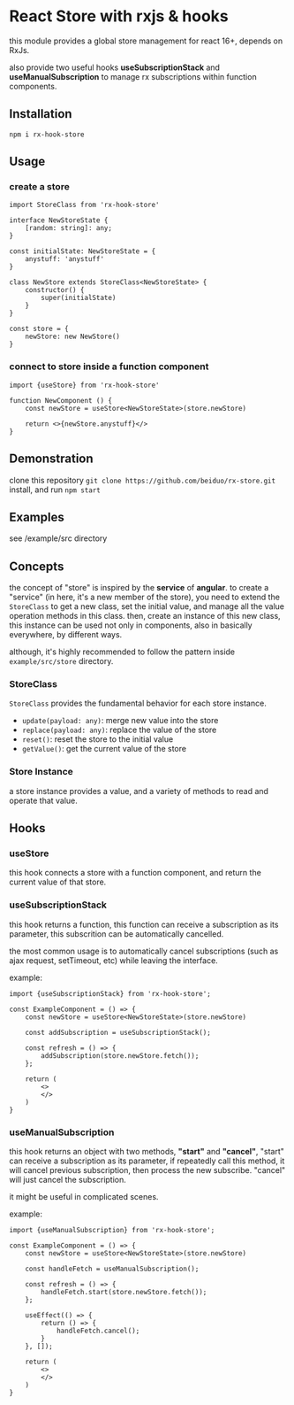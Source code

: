 # React Store with rxjs & hooks

this module provides a global store management for react 16+, depends on RxJs.

also provide two useful hooks **useSubscriptionStack** and **useManualSubscription** to manage rx subscriptions within function components.

## Installation

```npm i rx-hook-store```

## Usage

### create a store

    import StoreClass from 'rx-hook-store'

    interface NewStoreState {
        [random: string]: any;
    }

    const initialState: NewStoreState = {
        anystuff: 'anystuff'
    }

    class NewStore extends StoreClass<NewStoreState> {
        constructor() {
            super(initialState)
        }
    }

    const store = {
        newStore: new NewStore()
    }

### connect to store inside a function component

    import {useStore} from 'rx-hook-store'

    function NewComponent () {
        const newStore = useStore<NewStoreState>(store.newStore)

        return <>{newStore.anystuff}</>
    }


## Demonstration

clone this repository
```git clone https://github.com/beiduo/rx-store.git```
install, and run ```npm start```

## Examples

see /example/src directory

## Concepts

the concept of "store" is inspired by the **service** of **angular**. to create a "service" (in here, it's a new member of the store), you need to extend the ```StoreClass``` to get a new class, set the initial value, and manage all the value operation methods in this class. then, create an instance of this new class, this instance can be used not only in components, also in basically everywhere, by different ways.

although, it's highly recommended to follow the pattern inside ```example/src/store``` directory.

### StoreClass

```StoreClass``` provides the fundamental behavior for each store instance.

- ```update(payload: any)```: merge new value into the store
- ```replace(payload: any)```: replace the value of the store
- ```reset()```: reset the store to the initial value
- ```getValue()```: get the current value of the store

### Store Instance

a store instance provides a value, and a variety of methods to read and operate that value.

## Hooks

### useStore

this hook connects a store with a function component, and return the current value of that store.

### useSubscriptionStack

this hook returns a function, this function can receive a subscription as its parameter, this subscrition can be automatically cancelled.

the most common usage is to automatically cancel subscriptions (such as ajax request, setTimeout, etc) while leaving the interface.

example:

    import {useSubscriptionStack} from 'rx-hook-store';

    const ExampleComponent = () => {
        const newStore = useStore<NewStoreState>(store.newStore)

        const addSubscription = useSubscriptionStack();

        const refresh = () => {
            addSubscription(store.newStore.fetch());
        };

        return (
            <>
            </>
        )
    }

### useManualSubscription

this hook returns an object with two methods, **"start"** and **"cancel"**, "start" can receive a subscription as its parameter, if repeatedly call this method, it will cancel previous subscription, then process the new subscribe. "cancel" will just cancel the subscription.

it might be useful in complicated scenes.

example:

    import {useManualSubscription} from 'rx-hook-store';

    const ExampleComponent = () => {
        const newStore = useStore<NewStoreState>(store.newStore)

        const handleFetch = useManualSubscription();

        const refresh = () => {
            handleFetch.start(store.newStore.fetch());
        };

        useEffect(() => {
            return () => {
                handleFetch.cancel();
            }
        }, []);

        return (
            <>
            </>
        )
    }
